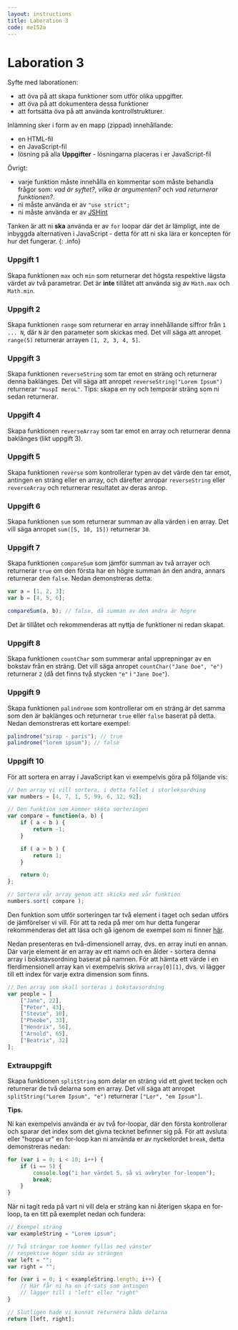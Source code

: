 ```yaml
---
layout: instructions
title: Laboration 3
code: me152a
---
```


# Laboration 3

Syfte med laborationen:

* att öva på att skapa funktioner som utför olika uppgifter.
* att öva på att dokumentera dessa funktioner
* att fortsätta öva på att använda kontrollstrukturer.

Inlämning sker i form av en mapp (zippad) innehållande:

* en HTML-fil
* en JavaScript-fil
* lösning på alla __Uppgifter__ - lösningarna placeras i er JavaScript-fil

Övrigt:

* varje funktion måste innehålla en kommentar som måste behandla frågor som: _vad är syftet?_, _vilka är argumenten?_ och _vad returnerar funktionen?_.
* ni måste använda er av `"use strict";`
* ni måste använda er av [JSHint](http://jshint.com/)

Tanken är att ni **ska** använda er av `for` loopar där det är lämpligt, inte de inbyggda alternativen i JavaScript - detta för att ni ska lära er koncepten för hur det fungerar.
{: .info}

### Uppgift 1

Skapa funktionen `max` och `min` som returnerar det högsta respektive lägsta värdet av två parametrar. Det är __inte__ tillåtet att använda sig av `Math.max` och `Math.min`.

### Uppgift 2

Skapa funktionen `range` som returnerar en array innehållande siffror från `1 ... N`, där `N` är den parameter som skickas med. Det vill säga att anropet `range(5)` returnerar arrayen `[1, 2, 3, 4, 5]`.

### Uppgift 3

Skapa funktionen `reverseString` som tar emot en sträng och returnerar denna baklänges. Det vill säga att anropet `reverseString("Lorem Ipsum")` returnerar `"muspI meroL"`. Tips: skapa en ny och temporär sträng som ni sedan returnerar.

### Uppgift 4

Skapa funktionen `reverseArray` som tar emot en array och returnerar denna baklänges (likt uppgift 3).

### Uppgift 5

Skapa funktionen `reverse` som kontrollerar typen av det värde den tar emot, antingen en sträng eller en array, och därefter anropar `reverseString` eller `reverseArray` och returnerar resultatet av deras anrop.

### Uppgift 6

Skapa funktionen `sum` som returnerar summan av alla värden i en array. Det vill säga anropet `sum([5, 10, 15])` returnerar `30`.

### Uppgift 7

Skapa funktionen `compareSum` som jämför summan av två arrayer och returnerar `true` om den första har en högre summan än den andra, annars returnerar den `false`. Nedan demonstreras detta:

``` js
var a = [1, 2, 3];
var b = [4, 5, 6];

compareSum(a, b); // false, då summan av den andra är högre
```

Det är tillåtet och rekommenderas att nyttja de funktioner ni redan skapat.

### Uppgift 8

Skapa funktionen `countChar` som summerar antal upprepningar av en bokstav från en sträng. Det vill säga anropet `countChar("Jane Doe", "e")` returnerar `2` (då det finns två stycken `"e"` i `"Jane Doe"`).

### Uppgift 9

Skapa funktionen `palindrome` som kontrollerar om en sträng är det samma som den är baklänges och returnerar `true` eller `false` baserat på detta. Nedan demonstreras ett kortare exempel:

``` js
palindrome("sirap - paris"); // true
palindrome("lorem ipsum"); // false
```

### Uppgift 10

För att sortera en array i JavaScript kan vi exempelvis göra på följande vis:

``` js
// Den array vi vill sortera, i detta fallet i storleksordning
var numbers = [4, 7, 1, 5, 99, 6, 12, 92];

// Den funktion som kommer sköta sorteringen
var compare = function(a, b) {
    if ( a < b ) {
        return -1;
    }

    if ( a > b ) {
        return 1;
    }

    return 0;
};

// Sortera vår array genom att skicka med vår funktion
numbers.sort( compare );
```

Den funktion som utför sorteringen tar två element i taget och sedan utförs de jämförelser vi vill. För att ta reda på mer om hur detta fungerar rekommenderas det att läsa och gå igenom de exempel som ni finner [här](https://developer.mozilla.org/en-US/docs/Web/JavaScript/Reference/Global_Objects/Array/sort).

Nedan presenteras en två-dimensionell array, dvs. en array inuti en annan. Där varje element är en array av ett namn och en ålder - sortera denna array i bokstavsordning baserat på namnen. För att hämta ett värde i en flerdimensionell array kan vi exempelvis skriva `array[0][1]`, dvs. vi lägger till ett index för varje extra dimension som finns.

``` js
// Den array som skall sorteras i bokstavsordning
var people = [
    ["Jane", 22],
    ["Peter", 43],
    ["Stevie", 10],
    ["Pheobe", 33],
    ["Hendrix", 56],
    ["Arnold", 65],
    ["Beatrix", 32]
];
```

### Extrauppgift

Skapa funktionen `splitString` som delar en sträng vid ett givet tecken och returnerar de två delarna som en array. Det vill säga att anropet `splitString("Lorem Ipsum", "e")` returnerar `["Lor", "em Ipsum"]`.

__Tips.__  

Ni kan exempelvis använda er av två for-loopar, där den första kontrollerar och sparar det index som det givna tecknet befinner sig på. För att avsluta eller "hoppa ur" en for-loop kan ni använda er av nyckelordet `break`, detta demonstreras nedan:

``` js
for (var i = 0; i < 10; i++) {
    if (i == 5) {
        console.log("i har värdet 5, så vi avbryter for-loopen");
        break;
    }
}
```

När ni tagit reda på vart ni vill dela er sträng kan ni återigen skapa en for-loop, ta en titt på exemplet nedan och fundera:

``` js
// Exempel sträng
var exampleString = "Lorem ipsum";

// Två strängar som kommer fyllas med vänster
// respektive höger sida av strängen
var left = "";
var right = "";

for (var i = 0; i < exampleString.length; i++) {
    // Här får ni ha en if-sats som antingen
    // lägger till i "left" eller "right"
}

// Slutligen hade vi kunnat returnera båda delarna
return [left, right];
```
